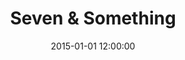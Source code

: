 ---
layout: work
title: Seven & Something
date: 2015-01-01 12:00:00
category: lightworks
imageURL: /images/lightworks/seven-and-something.jpg
thumbnailURL: /images/lightworks/seven-and-something-thumbnail.jpg
medium: Automotive paints, clear cast acrylic, clear coat, custom board and flexi ply, LEDs, 24v power supply, electrical cable, 240v plug, micro controller
dimensions: 1618mm Ø x 63mm D
price: $ 19,500
sold: true
---